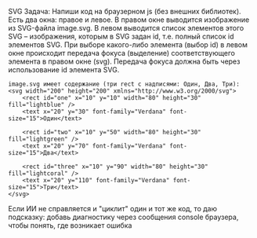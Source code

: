SVG 
Задача:
Напиши код на браузерном js (без внешних библиотек). Есть два окна: правое и левое. В правом окне выводится изображение из SVG-файла image.svg.
В левом выводится список элементов этого SVG – изображения, которым в SVG задан id, т.е. полный список id элементов SVG. При выборе какого-либо элемента (выбор id) в левом окне происходит передача фокуса (выделение) соответствующего элемента в правом окне (svg). Передача фокуса должна быть через использование id элемента SVG. 
```
image.svg имеет содержание (три rect с надписями: Один, Два, Три): 
<svg width="200" height="200" xmlns="http://www.w3.org/2000/svg">
    <rect id="one" x="10" y="10" width="80" height="30" fill="lightblue" />
    <text x="20" y="30" font-family="Verdana" font-size="15">Один</text>
    
    <rect id="two" x="10" y="50" width="80" height="30" fill="lightgreen" />
    <text x="20" y="70" font-family="Verdana" font-size="15">Два</text>
    
    <rect id="three" x="10" y="90" width="80" height="30" fill="lightcoral" />
    <text x="20" y="110" font-family="Verdana" font-size="15">Три</text>
</svg>
```  
Если ИИ не справляется и "циклит" один и тот же код, то даю подсказку:
добавь диагностику через сообщения console браузера, чтобы понять, где возникает ошибка  
